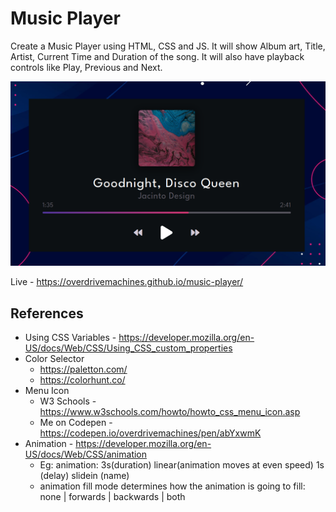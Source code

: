 # Music Player

Create a Music Player using HTML, CSS and JS. It will show Album art, Title, Artist, Current Time and Duration of the song. It will also have playback controls like Play, Previous and Next.

![Preview](preview.png)

Live - https://overdrivemachines.github.io/music-player/

## References

- Using CSS Variables - https://developer.mozilla.org/en-US/docs/Web/CSS/Using_CSS_custom_properties
- Color Selector
  - https://paletton.com/
  - https://colorhunt.co/
- Menu Icon
  - W3 Schools - https://www.w3schools.com/howto/howto_css_menu_icon.asp
  - Me on Codepen - https://codepen.io/overdrivemachines/pen/abYxwmK
- Animation - https://developer.mozilla.org/en-US/docs/Web/CSS/animation
  - Eg: animation: 3s(duration) linear(animation moves at even speed) 1s (delay) slidein (name)
  - animation fill mode determines how the animation is going to fill: none | forwards | backwards | both
